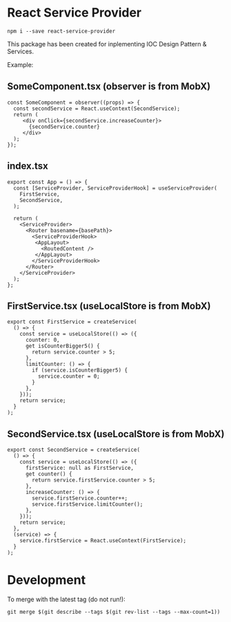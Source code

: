 # React Service Provider

```
npm i --save react-service-provider
```

This package has been created for inplementing IOC Design Pattern & Services.

Example:

## SomeComponent.tsx (observer is from MobX)

```
const SomeComponent = observer((props) => {
  const secondService = React.useContext(SecondService);
  return (
     <div onClick={secondService.increaseCounter}>
       {secondService.counter}
     </div>
  );
});
```

## index.tsx

```
export const App = () => {
  const [ServiceProvider, ServiceProviderHook] = useServiceProvider(
    FirstService,
    SecondService,
  );

  return (
    <ServiceProvider>
      <Router basename={basePath}>
        <ServiceProviderHook>
         <AppLayout>
           <RoutedContent />
         </AppLayout>
        </ServiceProviderHook>
      </Router>
    </ServiceProvider>
  );
};
```

## FirstService.tsx (useLocalStore is from MobX)

```
export const FirstService = createService(
  () => {
    const service = useLocalStore(() => ({
      counter: 0,
      get isCounterBigger5() {
        return service.counter > 5;
      },
      limitCounter: () => {
        if (service.isCounterBigger5) {
          service.counter = 0;
        }
      },
    }));
    return service;
  }
);
```

## SecondService.tsx (useLocalStore is from MobX)

```
export const SecondService = createService(
  () => {
    const service = useLocalStore(() => ({
      firstService: null as FirstService,
      get counter() {
        return service.firstService.counter > 5;
      },
      increaseCounter: () => {
        service.firstService.counter++;
        service.firstService.limitCounter();
      },
    }));
    return service;
  },
  (service) => {
    service.firstService = React.useContext(FirstService);
  }
);
```

# Development

To merge with the latest tag (do not run!):

```
git merge $(git describe --tags $(git rev-list --tags --max-count=1))
```
